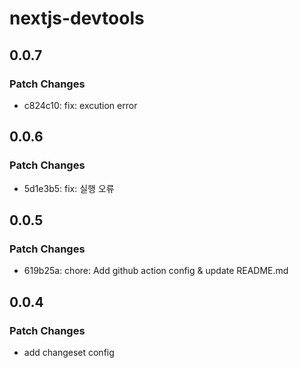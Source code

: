 # nextjs-devtools

## 0.0.7

### Patch Changes

- c824c10: fix: excution error

## 0.0.6

### Patch Changes

- 5d1e3b5: fix: 실행 오류

## 0.0.5

### Patch Changes

- 619b25a: chore: Add github action config & update README.md

## 0.0.4

### Patch Changes

- add changeset config
